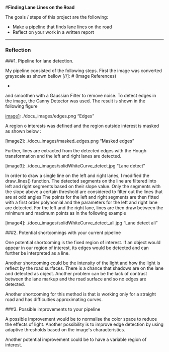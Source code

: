 #**Finding Lane Lines on the Road** 


The goals / steps of this project are the following:
* Make a pipeline that finds lane lines on the road
* Reflect on your work in a written report




---

### Reflection

###1. Pipeline for lane detection.

My pipeline consisted of the following steps.  First the image was converted grayscale as shown bellow
[//]: # (Image References)


[image1]: #(./docu_images/gray.jpg) "Grayscale"

-
and smoothen with a Gaussian Filter to remove noise. To detect edges in the image, the Canny Detector was used. The result is shown in the following figure

[image1]: ./docu_images/edges.png “Edges”

A region o interests was defined  and the region outside interest is masked as shown below :

[image2]: ./docu_images/masked_edges.png “Masked edges”

Further, lines are extracted from the detected edges with the Hough transformation and the left and right lanes are detected. 

[image3]: ./docu_images/solidWhiteCurve_detect.jpg “Lane detect” 
 
In order to draw a single line on the left and right lanes, I modified the draw_lines() function. The detected segments on the line are filtered into left and right segments based on their slope value.
Only the segments with the slope above a certain threshold are considered to filter out the lines that are at odd angles
The points for the left and right segments are then fitted with a first order polynomial and the parameters for the left and right lane are detected.
For the left and the right lane, lines are then draw between the minimum and maximum points as in the following example

[image4]: ./docu_images/solidWhiteCurve_detect_all.jpg “Lane detect all” 


###2. Potential shortcomings with your current pipeline


One potential shortcoming is the fixed region of interest. If an object would appear in our region of interest, its edges would be detected and can further be interpreted as a line.

Another shortcoming could be the intensity of the light and how the light is reflect by the road surfaces. There is a chance that shadows are on the lane and detected as object. Another problem can be the lack of contrast between the lane markup and the road surface and so no edges are detected.

Another shortcoming for this method is that is working only for a straight road and has difficulties approximating curves. 


###3. Possible improvements to your pipeline

A possible improvement would be to normalise the color space to reduce the effects of light. Another possibility is to improve edge detection by using adaptive thresholds based on the image's characteristics. 

Another potential improvement could be to have a variable region of interest.

